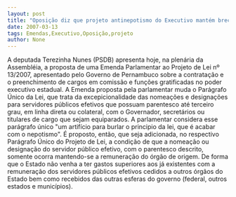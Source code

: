 ```yaml
---
layout: post
title: "Oposição diz que projeto antinepotismo do Executivo mantém brechas e sugere emendas"
date: 2007-03-13
tags: Emendas,Executivo,Oposição,projeto
author: None
---
```

A deputada Terezinha Nunes (PSDB) apresenta hoje, na plenária da Assembléia, a proposta de uma Emenda Parlamentar ao Projeto de Lei nº 13/2007, apresentado pelo Governo de Pernambuco sobre a contratação e o preenchimento de cargos em comissão e funções gratificadas no poder executivo estadual.
A Emenda proposta pela parlamentar muda o Parágrafo Único da Lei, que trata da excepicionalidade das nomeações e designações para servidores públicos efetivos que possuam parentesco até terceiro grau, em linha direta ou colateral, com o Governador, secretários ou titulares de cargo que sejam equiparados. 
A parlamentar considera esse parágrafo único \"um artifício para burlar o principio da lei, que é acabar com o nepotismo\".
É proposto, então, que seja adicionada, no respectivo Parágrafo Único do Projeto de Lei, a condição de que a nomeação ou designação do servidor público efetivo, com o parentesco descrito, somente ocorra mantendo-se a remuneração do órgão de origem. 
De forma que o Estado não venha a ter gastos superiores aos já existentes com a remuneração dos servidores públicos efetivos cedidos a outros órgãos do Estado bem como recebidos das outras esferas do governo (federal, outros estados e municípios). 